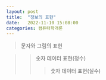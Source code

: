 ```yaml
---
layout: post
title:  "정보의 표현"
date:   2022-11-10 15:08:00
categories: 컴퓨터학개론
---
```



> 문자와 그림의 표현

>> 숫자 데이터 표현(정수)
>>> 숫자 데이터 표현(실수)
